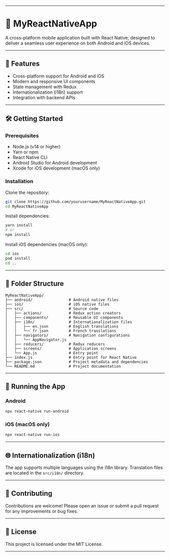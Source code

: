 
---

# 📱 MyReactNativeApp

A cross-platform mobile application built with React Native, designed to deliver a seamless user experience on both Android and iOS devices.

---

## 🚀 Features

- Cross-platform support for Android and iOS
- Modern and responsive UI components
- State management with Redux
- Internationalization (i18n) support
- Integration with backend APIs

---

## 🛠️ Getting Started

### Prerequisites

- Node.js (v14 or higher)
- Yarn or npm
- React Native CLI
- Android Studio for Android development
- Xcode for iOS development (macOS only)

### Installation

Clone the repository:


```bash
git clone https://github.com/yourusername/MyReactNativeApp.git
cd MyReactNativeApp
```


Install dependencies:


```bash
yarn install
# or
npm install
```


Install iOS dependencies (macOS only):


```bash
cd ios
pod install
cd ..
```


---

## 📂 Folder Structure


```plaintext
MyReactNativeApp/
├── android/                # Android native files
├── ios/                    # iOS native files
├── src/                    # Source code
│   ├── actions/            # Redux action creators
│   ├── components/         # Reusable UI components
│   ├── i18n/               # Internationalization files
│   │   ├── en.json         # English translations
│   │   └── fr.json         # French translations
│   ├── navigators/         # Navigation configurations
│   │   └── AppNavigator.js
│   ├── reducers/           # Redux reducers
│   ├── screens/            # Application screens
│   └── App.js              # Entry point
├── index.js                # Entry point for React Native
├── package.json            # Project metadata and dependencies
└── README.md               # Project documentation
```


---

## 📱 Running the App

### Android


```bash
npx react-native run-android
```


### iOS (macOS only)


```bash
npx react-native run-ios
```


---

## 🌐 Internationalization (i18n)

The app supports multiple languages using the i18n library. Translation files are located in the `src/i18n/` directory.

---

## 🤝 Contributing

Contributions are welcome! Please open an issue or submit a pull request for any improvements or bug fixes.

---

## 📄 License

This project is licensed under the MIT License.

---
